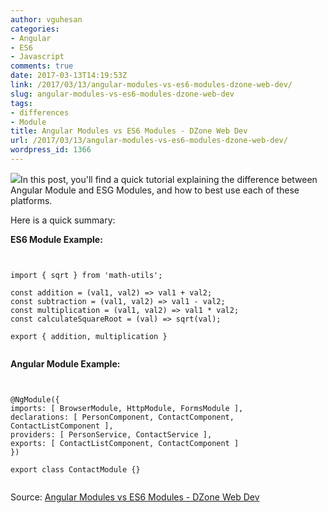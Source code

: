 ```yaml
---
author: vguhesan
categories:
- Angular
- ES6
- Javascript
comments: true
date: 2017-03-13T14:19:53Z
link: /2017/03/13/angular-modules-vs-es6-modules-dzone-web-dev/
slug: angular-modules-vs-es6-modules-dzone-web-dev
tags:
- differences
- Module
title: Angular Modules vs ES6 Modules - DZone Web Dev
url: /2017/03/13/angular-modules-vs-es6-modules-dzone-web-dev/
wordpress_id: 1366
---
```


[![](/img/2017/03/angularicon1.png)](/img/2017/03/angularicon1.png)In this post, you'll find a quick tutorial explaining the difference between Angular Module and ESG Modules, and how to best use each of these platforms.

Here is a quick summary:

**ES6 Module Example:**

<pre><code language="JavaScript">

import { sqrt } from 'math-utils';

const addition = (val1, val2) =&gt; val1 + val2;
const subtraction = (val1, val2) =&gt; val1 - val2;
const multiplication = (val1, val2) =&gt; val1 * val2;
const calculateSquareRoot = (val) =&gt; sqrt(val);

export { addition, multiplication }

</code></pre>

**Angular Module Example:**

<pre><code language="JavaScript">

@NgModule({
imports: [ BrowserModule, HttpModule, FormsModule ],
declarations: [ PersonComponent, ContactComponent, ContactListComponent ],
providers: [ PersonService, ContactService ],
exports: [ ContactListComponent, ContactComponent ]
})

export class ContactModule {}

</code></pre>

Source: [Angular Modules vs ES6 Modules - DZone Web Dev](https://dzone.com/articles/angular-modules-vs-es6-modules)

